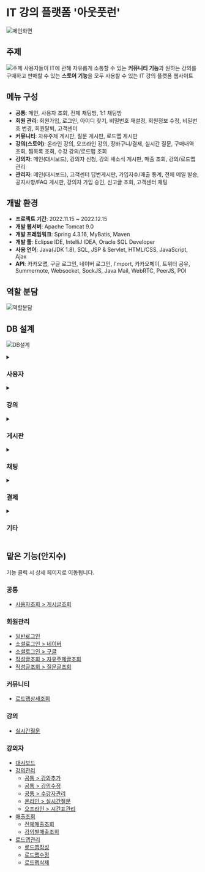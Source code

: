 # IT 강의 플랫폼 '아웃풋런'
![메인화면](https://user-images.githubusercontent.com/80879666/208001687-915c4a04-5939-45ac-947b-04758861d5ca.png)
## 주제
![주제](https://user-images.githubusercontent.com/80879666/208002602-27d84a8f-7669-43f6-83a6-8b78abc59049.png)
사용자들이 IT에 관해 자유롭게 소통할 수 있는 **커뮤니티 기능**과 원하는 강의를 구매하고 판매할 수 있는 **스토어 기능**을 모두 사용할 수 있는 IT 강의 플랫폼 웹사이트
## 메뉴 구성
+ **공통**: 메인, 사용자 조회, 전체 채팅방, 1:1 채팅방
+ **회원 관리**: 회원가입, 로그인, 아이디 찾기, 비밀번호 재설정, 회원정보 수정, 비밀번호 변경, 회원탈퇴, 고객센터
+ **커뮤니티**: 자유주제 게시판, 질문 게시판, 로드맵 게시판
+ **강의(스토어)**: 온라인 강의, 오프라인 강의, 장바구니/결제, 실시간 질문, 구매내역 조회, 찜목록 조회, 수강 강의/로드맵 조회
+ **강의자**: 메인(대시보드), 강의자 신청, 강의 새소식 게시판, 매출 조회, 강의/로드맵 관리
+ **관리자**: 메인(대시보드), 고객센터 답변게시판, 가입자수/매출 통계, 전체 메일 발송, 공지사항/FAQ 게시판, 강의자 가입 승인, 신고글 조회, 고객센터 채팅
## 개발 환경
+ **프로젝트 기간**: 2022.11.15 ~ 2022.12.15
+ **개발 웹서버**: Apache Tomcat 9.0
+ **개발 프레임워크**: Spring 4.3.16, MyBatis, Maven
+ **개발 툴**: Eclipse IDE, IntelliJ IDEA, Oracle SQL Developer
+ **사용 언어**: Java(JDK 1.8), SQL, JSP & Servlet, HTML/CSS, JavaScript, Ajax
+ **API**: 카카오맵, 구글 로그인, 네이버 로그인, I'mport, 카카오페이, 트위터 공유, Summernote, Websocket, SockJS, Java Mail, WebRTC, PeerJS, POI
## 역할 분담
![역할분담](https://user-images.githubusercontent.com/80879666/208002878-cd43ce00-ffdb-49ad-9b5b-8f8ce6df3545.png)
## DB 설계
![DB설계](https://user-images.githubusercontent.com/80879666/208005218-52092dbb-1d63-4fc7-aad3-bee69a31b82c.png)
<details>
<summary>

### 사용자

</summary>

![사용자](https://user-images.githubusercontent.com/80879666/208005628-fb4595e2-ab27-44ae-92e5-d51b08f81778.PNG)
+ **유저**: 아이디, 등급, 이름, 생년월일, 비밀번호, 가입일, 포인트, 소셜로그인타입, 유저소개글
+ **등급**: 등급

</details>
<details>
<summary>

### 강의

</summary>

![강의](https://user-images.githubusercontent.com/80879666/208008151-ca45f140-5d06-4da0-8751-1920a2bdb2e4.PNG)
+ **강의**: 강의번호, 아이디, 카테고리이름, 강의제목, 강의작성자, 강의URL, 강의기한, 강의수준, 강의상세내용, 강의요약내용, 강의할인률, 강의할인기한, 강의가격, 강의등록일, 강의커버이미지, 섹션명, 온오프여부, 수강생수
+ **수업(온라인)**: 수업번호, 강의번호, 카테고리이름, 섹션번호, 수업명, 영상파일, 무료공개여부, 자료파일저장이름, 자료파일원본이름
+ **시간표(오프라인)**: 시간표번호, 강의번호, 강의실주소, 최대인원수, 강의시작시간, 강의종료시간, 강의지번주소
+ **강의카테고리**: 카테고리이름, 카테고리번호
+ **강의찜**: 찜번호, 강의번호, 아이디
+ **강의새소식**: 게시판번호, 강의번호, 강의작성자, 새소식제목, 새소식내용, 작성일자
+ **수강후기**: 게시판번호, 강의번호, 아이디, 평점, 후기내용, 작성일자
+ **수강후기_댓글**: 댓글번호, 게시판번호, 강의번호, 강의작성자, 댓글내용, 댓글작성일자
+ **강의자신청**: 아이디, 카테고리이름, 이름, 연락처, 소개글, 소개링크, 신청현황, 신청일

</details>
<details>
<summary>

### 게시판

</summary>

![게시판](https://user-images.githubusercontent.com/80879666/208005947-5cff25bf-2874-4b80-9792-e7c47a4406a9.PNG)
+ **자유게시판**: 글번호, 아이디, 등급, 글제목, 글내용, 작성일자, 조회수, 좋아요, 파일, 코멘트수
+ **자유게시판_댓글**: 댓글번호, 글번호, 아이디, 등급, 댓글내용, 댓글작성일자
+ **자유게시판_대댓글**: 대댓글번호, 댓글번호, 아이디, 등급, 대댓글내용, 대댓글작성일자
+ **자유게시판_좋아요**: 아이디, 글번호, 등급
+ **질문게시판**: 글번호, 아이디, 등급, 강의번호, 카테고리이름, 글제목, 글내용, 작성일자, 답변상태, 조회수, 좋아요, 파일, 코멘트수
+ **질문게시판_답글**: 댓글번호, 아이디, 글번호, 등급, 카테고리이름, 답변내용, 댓글작성일자, 채택여부, 파일
+ **질문게시판_대댓글**: 대댓글번호, 댓글번호, 아이디, 등급, 카테고리이름, 대댓글내용, 대댓글작성일자
+ **질문게시판_좋아요**: 아이디, 글번호
+ **공지게시판**: 글번호, 아이디, 등급, 글제목, 글내용, 작성일자
+ **문의게시판**: 글번호, 아이디, 등급, 문의제목, 문의내용, 작성일자, 답변상태, 파일
+ **문의게시판_답변**: 댓글번호, 글번호, 아이디, 등급, 댓글내용, 댓글작성일자, 파일
+ **자주묻는질문답변(FAQ)**: FAQ번호, FAQ질문, FAQ답변

</details>
<details>
<summary>

### 채팅

</summary>

![채팅](https://user-images.githubusercontent.com/80879666/208006964-42300a6e-4fcc-40da-9461-b181ab7e23df.PNG)
+ **채팅목록**: 채팅방번호, 보낸사람, 내용, 전송시간, 읽음여부
+ **채팅내용 목록**: 내용번호, 채팅방번호, 메시지주인, 메시지내용, 보낸시간
+ **1:1 멤버 채팅목록**: 채팅방번호, 보낸아이디, 받는아이디, 보낸이름, 받는이름, 내용, 전송시간, 마지막보낸사람
+ **1:1 멤버 채팅내용**: 채팅방번호, 메시지주인, 메시지내용, 보낸시간, 채팅상태
+ **실시간 알림테이블**: 알림번호, 아이디, 보낸아이디, 보여줄제목, 해당게시글번호, 카테고리

</details>
<details>
<summary>

### 결제

</summary>

![결제](https://user-images.githubusercontent.com/80879666/208007753-59da7686-1819-4906-88de-f7da6a9efbc5.PNG)
+ **결제한 강의**: 주문상세번호, 주문번호, 아이디, 강의번호, 시간표번호, 진도율, 결제상태
+ **장바구니**: 장바구니번호, 아이디, 강의번호, 시간표번호
+ **포인트로그**: 로그번호, 아이디, 주문번호, 적립포인트, 적립/사용일자
+ **주문**: 주문번호, 아이디, 결제가격, 결제일, 결제방법

</details>
<details>
<summary>

### 기타

</summary>

![기타](https://user-images.githubusercontent.com/80879666/208007410-e5f56100-0c10-43c1-affd-aa8cd3b81d19.PNG)
+ **로드맵**: 로드맵번호, 아이디, 카테고리이름, 로드맵제목, 상세내용, 강의목록, 강의자이름, 로드맵커버이미지, 로드맵담은수
+ **로드맵학습목록**: 로드맵번호, 아이디, 시작날짜, 진도율
+ **게시글신고**: 피신고자, 신고자, 신고사유, 신고일, 처리상태, 게시판종류, 해당게시판글번호
+ **신고처리(삭제된게시글)**: 삭제된글번호, 아이디, 내용, 삭제일자

</details>

## 맡은 기능(안지수)
기능 클릭 시 상세 페이지로 이동됩니다.
### 공통
+ [사용자조회 > 게시글조회](https://github.com/gee1suu/outflearn/tree/main/src/main/webapp/Member/#사용자조회-게시글조회)
### 회원관리
+ [일반로그인](https://github.com/gee1suu/outflearn/tree/main/src/main/webapp/Common/#일반로그인)
+ [소셜로그인 > 네이버](https://github.com/gee1suu/outflearn/tree/main/src/main/webapp/Common/#소셜로그인-네이버)
+ [소셜로그인 > 구글](https://github.com/gee1suu/outflearn/tree/main/src/main/webapp/Common/#소셜로그인-구글)
+ [작성글조회 > 자유주제글조회](https://github.com/gee1suu/outflearn/tree/main/src/main/webapp/Member/#작성글조회-자유주제글조회)
+ [작성글조회 > 질문글조회](https://github.com/gee1suu/outflearn/tree/main/src/main/webapp/Member/#작성글조회-질문글조회)
### 커뮤니티
+ [로드맵상세조회](https://github.com/gee1suu/outflearn/tree/main/src/main/webapp/Lecture/#로드맵상세조회)
### 강의
+ [실시간질문](https://github.com/gee1suu/outflearn/tree/main/src/main/webapp/Lecture/#)
### 강의자
+ [대시보드](https://github.com/gee1suu/outflearn/tree/main/src/main/webapp/Teacher/#대시보드)
+ [강의관리](https://github.com/gee1suu/outflearn/tree/main/src/main/webapp/Teacher/#강의관리)
  + [공통 > 강의추가](https://github.com/gee1suu/outflearn/tree/main/src/main/webapp/Teacher/#공통-강의추가)
  + [공통 > 강의수정](https://github.com/gee1suu/outflearn/tree/main/src/main/webapp/Teacher/#공통-강의수정)
  + [공통 > 수강자관리](https://github.com/gee1suu/outflearn/tree/main/src/main/webapp/Teacher/#공통-수강자관리)
  + [온라인 > 실시간질문](https://github.com/gee1suu/outflearn/tree/main/src/main/webapp/Teacher/#온라인-실시간질문)
  + [오프라인 > 시간표관리](https://github.com/gee1suu/outflearn/tree/main/src/main/webapp/Teacher/#오프라인-시간표관리)
+ [매출조회](https://github.com/gee1suu/outflearn/tree/main/src/main/webapp/Teacher/#매출조회)
  + [전체매출조회](https://github.com/gee1suu/outflearn/tree/main/src/main/webapp/Teacher/#전체매출조회)
  + [강의별매출조회](https://github.com/gee1suu/outflearn/tree/main/src/main/webapp/Teacher/#강의별매출조회)
+ [로드맵관리](https://github.com/gee1suu/outflearn/tree/main/src/main/webapp/Teacher/#로드맵관리)
  + [로드맵작성](https://github.com/gee1suu/outflearn/tree/main/src/main/webapp/Teacher/#로드맵작성)
  + [로드맵수정](https://github.com/gee1suu/outflearn/tree/main/src/main/webapp/Teacher/#로드맵수정)
  + [로드맵삭제](https://github.com/gee1suu/outflearn/tree/main/src/main/webapp/Teacher/#로드맵삭제)
